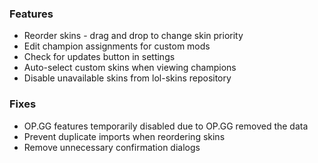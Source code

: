 ### Features

- Reorder skins - drag and drop to change skin priority
- Edit champion assignments for custom mods
- Check for updates button in settings
- Auto-select custom skins when viewing champions
- Disable unavailable skins from lol-skins repository

### Fixes

- OP.GG features temporarily disabled due to OP.GG removed the data
- Prevent duplicate imports when reordering skins
- Remove unnecessary confirmation dialogs